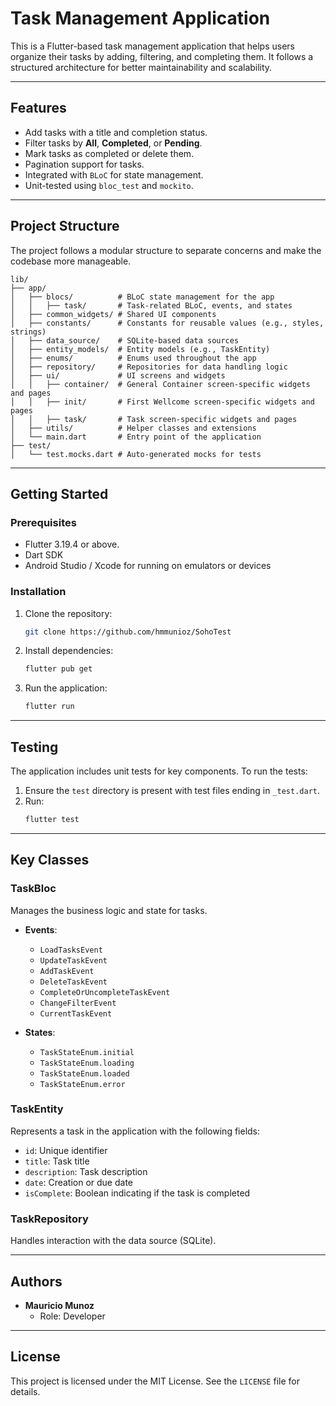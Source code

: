 # Task Management Application

This is a Flutter-based task management application that helps users organize their tasks by adding, filtering, and completing them. It follows a structured architecture for better maintainability and scalability.

---

## Features

- Add tasks with a title and completion status.
- Filter tasks by **All**, **Completed**, or **Pending**.
- Mark tasks as completed or delete them.
- Pagination support for tasks.
- Integrated with `BLoC` for state management.
- Unit-tested using `bloc_test` and `mockito`.

---

## Project Structure

The project follows a modular structure to separate concerns and make the codebase more manageable.

```
lib/
├── app/
│   ├── blocs/          # BLoC state management for the app
│   │   ├── task/       # Task-related BLoC, events, and states
│   ├── common_widgets/ # Shared UI components
│   ├── constants/      # Constants for reusable values (e.g., styles, strings)
│   ├── data_source/    # SQLite-based data sources
│   ├── entity_models/  # Entity models (e.g., TaskEntity)
│   ├── enums/          # Enums used throughout the app
│   ├── repository/     # Repositories for data handling logic
│   ├── ui/             # UI screens and widgets
│   │   ├── container/  # General Container screen-specific widgets and pages
│   │   ├── init/       # First Wellcome screen-specific widgets and pages
│   │   ├── task/       # Task screen-specific widgets and pages
│   ├── utils/          # Helper classes and extensions
│   └── main.dart       # Entry point of the application
├── test/
│   └── test.mocks.dart # Auto-generated mocks for tests
```

---

## Getting Started

### Prerequisites

- Flutter 3.19.4 or above.
- Dart SDK
- Android Studio / Xcode for running on emulators or devices

### Installation

1. Clone the repository:

   ```bash
   git clone https://github.com/hmmunioz/SohoTest
   ```

2. Install dependencies:

   ```bash
   flutter pub get
   ```

3. Run the application:
   ```bash
   flutter run
   ```

---

## Testing

The application includes unit tests for key components. To run the tests:

1. Ensure the `test` directory is present with test files ending in `_test.dart`.
2. Run:
   ```bash
   flutter test
   ```

---

## Key Classes

### TaskBloc

Manages the business logic and state for tasks.

- **Events**:

  - `LoadTasksEvent`
  - `UpdateTaskEvent`
  - `AddTaskEvent`
  - `DeleteTaskEvent`
  - `CompleteOrUncompleteTaskEvent`
  - `ChangeFilterEvent`
  - `CurrentTaskEvent`

- **States**:
  - `TaskStateEnum.initial`
  - `TaskStateEnum.loading`
  - `TaskStateEnum.loaded`
  - `TaskStateEnum.error`

### TaskEntity

Represents a task in the application with the following fields:

- `id`: Unique identifier
- `title`: Task title
- `description`: Task description
- `date`: Creation or due date
- `isComplete`: Boolean indicating if the task is completed

### TaskRepository

Handles interaction with the data source (SQLite).

---

## Authors

- **Mauricio Munoz**
  - Role: Developer

---

## License

This project is licensed under the MIT License. See the `LICENSE` file for details.
